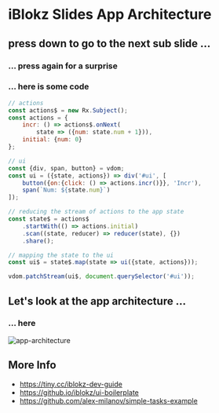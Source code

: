 # iBlokz Slides App Architecture

## press down to go to the next sub slide ...

### ... press again for a surprise

### ... here is some code
```js
// actions
const actions$ = new Rx.Subject();
const actions = {
	incr: () => actions$.onNext(
		state => ({num: state.num + 1})),
	initial: {num: 0}
};

// ui
const {div, span, button} = vdom;
const ui = ({state, actions}) => div('#ui', [
	button({on:{click: () => actions.incr()}}, 'Incr'),
	span(`Num: ${state.num}`)
]);

// reducing the stream of actions to the app state
const state$ = actions$
	.startWith(() => actions.initial)
	.scan((state, reducer) => reducer(state), {})
	.share();

// mapping the state to the ui
const ui$ = state$.map(state => ui({state, actions}));

vdom.patchStream(ui$, document.querySelector('#ui'));
```

## Let's look at the app architecture ...

### ... here
![app-architecture](./assets/img/app-architecture.png)

## More Info
- https://tiny.cc/iblokz-dev-guide
- https://github.io/iblokz/ui-boilerplate
- https://github.com/alex-milanov/simple-tasks-example
